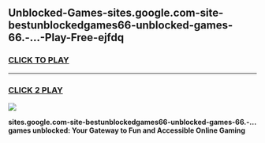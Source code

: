
## Unblocked-Games-sites.google.com-site-bestunblockedgames66-unblocked-games-66.-...-Play-Free-ejfdq
<h3>
<a href="https://premium76.site?title=sites.google.com-site-bestunblockedgames66-unblocked-games-66.-...&ref=20A">CLICK TO PLAY</a></h3>
<hr>

<h3>
<a href="https://premium76.site?title=sites.google.com-site-bestunblockedgames66-unblocked-games-66.-...&ref=20A">CLICK 2 PLAY</a>
  
</h3>

<a href="https://premium76.site?title=sites.google.com-site-bestunblockedgames66-unblocked-games-66.-...&ref=20A"><img src="https://clearcache.store/games.png"></a>


**sites.google.com-site-bestunblockedgames66-unblocked-games-66.-... games unblocked: Your Gateway to Fun and Accessible Online Gaming**
